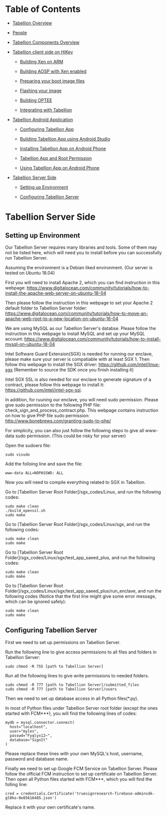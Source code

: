 # Table of Contents

- [Tabellion Overview](../README.md#tabellion-overview)

- [People](../README.md#people)

- [Tabellion Components Overview](tabellion_components_overview.md#tabellion-components-overview)

- [Tabellion client side on HiKey](tabellion_client_side_on_hikey.md#tabellion-client-side-on-hikey)

    - [Building Xen on ARM](tabellion_client_side_on_hikey.md#building-xen-on-arm)

    - [Building AOSP with Xen enabled](tabellion_client_side_on_hikey.md#building-aosp-with-xen-enabled)

    - [Preparing your boot image files](tabellion_client_side_on_hikey.md#preparing-your-boot-image-files)

    - [Flashing your image](tabellion_client_side_on_hikey.md#flashing-your-image)

    - [Building OPTEE](tabellion_client_side_on_hikey.md#building-optee)

    - [Integrating with Tabellion](tabellion_client_side_on_hikey.md#integrating-with-tabellion)
    
- [Tabellion Android Application](tabellion_android_application.md#tabellion-android-application)

    - [Configuring Tabellion App](tabellion_android_application.md#configuring-tabellion-app)

    - [Building Tabellion App using Android Studio](tabellion_android_application.md#building-tabellion-app-using-android-studio)

    - [Installing Tabellion App on Android Phone](tabellion_android_application.md#installing-tabellion-app-on-android-phone)

    - [Tabellion App and Root Permission](tabellion_android_application.md#tabellion-app-and-root-permission)

    - [Using Tabellion App on Android Phone](tabellion_android_application.md#using-tabellion-app-on-android-phone)

- [Tabellion Server Side](tabellion_server_side.md#tabellion-server-side)

    - [Setting up Environment](tabellion_server_side.md#setting-up-environment)

    - [Configuring Tabellion Server](tabellion_server_side.md#configuring-tabellion-server)

# Tabellion Server Side

## Setting up Environment

Our Tabellion Server requires many libraries and tools. Some of them may not be listed here, which will need you to install before you can successfully run Tabellion Server.

Assuming the environment is a Debian liked environment. (Our server is tested on Ubuntu 18.04)

First you will need to install Apache 2, which you can find instruction in this webpage: https://www.digitalocean.com/community/tutorials/how-to-install-the-apache-web-server-on-ubuntu-18-04

Then please follow the instruction in this webpage to set your Apache 2 default folder to Tabellion Server folder: https://www.digitalocean.com/community/tutorials/how-to-move-an-apache-web-root-to-a-new-location-on-ubuntu-16-04

We are using MySQL as our Tabellion Server's databse. Please follow the instruction in this webpage to install MySQL and set up your MySQL account: https://www.digitalocean.com/community/tutorials/how-to-install-mysql-on-ubuntu-18-04

Intel Software Guard Extension(SGX) is needed for running our enclave, please make sure your server is compatiable with at least SGX 1. Then follow this webpage to install the SGX driver: https://github.com/intel/linux-sgx (Remember to source the SDK once you finish installing it)

Intel SGX SSL is also needed for our enclave to generate signature of a contract, please follow this webpage to install it: https://github.com/intel/intel-sgx-ssl.

In addition, for ruuning our enclave, you will need sudo permission. Please give sudo permission to the following PHP file: check_sign_and_process_contract.php. This webpage contains instruction on how to give PHP file sudo permission: http://www.bonebrews.com/granting-sudo-to-php/

For simplicity, you can also just follow the following steps to give all www-data sudo permission. (This could be risky for your server)

Open the sudoers file:

```
sudo visudo
```

Add the folloing line and save the file:

```
www-data ALL=NOPASSWD: ALL
```

Now you will need to compile everything related to SGX in Tabellion.

Go to [Tabellion Server Root Folder]/sgx_codes/Linux, and run the following codes:

```
sudo make clean
./build_openssl.sh
sudo make
```

Go to [Tabellion Server Root Folder]/sgx_codes/Linux/sgx, and run the following codes:

```
sudo make clean
sudo make
```

Go to [Tabellion Server Root Folder]/sgx_codes/Linux/sgx/test_app_saeed_plus, and run the following codes:

```
sudo make clean
sudo make
```

Go to [Tabellion Server Root Folder]/sgx_codes/Linux/sgx/test_app_saeed_plus/run_enclave, and run the following codes (Notice that the first line might give some error message, which can be ignored safely):

```
sudo make clean
sudo make
```

## Configuring Tabellion Server

First we need to set up permissions on Tabellion Server.

Run the following line to give access permissions to all files and folders in Tabellion Server:

```
sudo chmod -R 755 [path to Tabellion Server]
```

Run all the following lines to give write permissions to needed folders.

```
sudo chmod -R 777 [path to Tabellion Server]/submitted_files
sudo chmod -R 777 [path to Tabellion Server]/users
```

Then we need to set up database access in all Python files(*.py).

In most of Python files under Tabellion Server root folder (except the ones started with FCM***), you will find the following lines of codes:

```
mydb = mysql.connector.connect(
  host="localhost",
  user="myles",
  passwd="Fyqlyx12~",
  database="SignIt"
)
```

Please replace these lines with your own MySQL's host, username, password and database name.

Finally we need to set up Google FCM Service on Tabellion Server. Please follow the official FCM instruction to set up certificate on Tabellion Server. Then open all Python files started with FCM***, which you will find the folling line:

```
cred = credentials.Certificate('truesignresearch-firebase-adminsdk-gl0ko-0e85616485.json')
```

Replace it with your own certificate's name.

